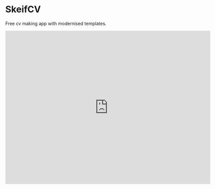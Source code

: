 # SkeifCV
Free cv making app with modernised templates.
<iframe style="border: 1px solid rgba(0, 0, 0, 0.1)" width="640" height="480" src="https://framer.com/embed/Labour-App--t2GTZ0krjsFIbwsPu9U0/shXlosjDg" allowfullscreen></iframe>
